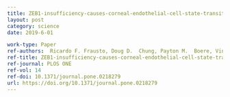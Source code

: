 ```yaml
---
title: ZEB1-insufficiency-causes-corneal-endothelial-cell-state-transition-and-altered-cellular-processing
layout: post
category: science
date: 2019-6-01

work-type: Paper
ref-authors:  Ricardo F. Frausto, Doug D.  Chung, Payton M.  Boere, Vinay S.  Swamy, Huong N. V.  Duong, Liyo  Kao, Rustam  Azimov, Wenlin  Zhang, Liam  Carrigan, Davey  Wong, Marco  Morselli, Marina  Zakharevich, E. Maryam  Hanser, Austin C.  Kassels, Ira  Kurtz, Matteo  Pellegrini, Anthony J. Aldave
ref-title: ZEB1-insufficiency-causes-corneal-endothelial-cell-state-transition-and-altered-cellular-processing
ref-journal: PLOS ONE
ref-vol: 14
ref-doi: 10.1371/journal.pone.0218279
url: https://doi.org/10.1371/journal.pone.0218279
---
```


